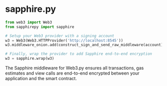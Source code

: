 # sapphire.py

```python
from web3 import Web3
from sapphirepy import sapphire

# Setup your Web3 provider with a signing account
w3 = Web3(Web3.HTTPProvider('http://localhost:8545'))
w3.middleware_onion.add(construct_sign_and_send_raw_middleware(account))

# Finally, wrap the provider to add Sapphire end-to-end encryption
w3 = sapphire.wrap(w3)
```

The Sapphire middleware for Web3.py ensures all transactions, gas estimates and view calls are end-to-end encrypted between your application and the smart contract.

